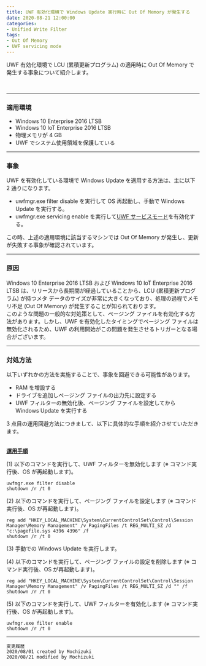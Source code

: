```yaml
---
title: UWF 有効化環境で Windows Update 実行時に Out Of Memory が発生する
date: 2020-08-21 12:00:00
categories:
- Unified Write Filter
tags:
- Out Of Memory
- UWF servicing mode
---
```

UWF 有効化環境で LCU (累積更新プログラム) の適用時に Out Of Memory で発生する事象について紹介します。
<!-- more -->
<br>

***
### 適用環境
- Windows 10 Enterprise 2016 LTSB
- Windows 10 IoT Enterprise 2016 LTSB
- 物理メモリが 4 GB
- UWF でシステム使用領域を保護している

---

### 事象
UWF を有効化している環境で Windows Update を適用する方法は、主に以下 2 通りになります。

- uwfmgr.exe filter disable を実行して OS 再起動し、手動で Windows Update を実行する。  
- uwfmgr.exe servicing enable を実行して[UWF サービスモード](https://docs.microsoft.com/ja-jp/windows-hardware/customize/enterprise/service-uwf-protected-devices)を有効化する。  

この時、上述の適用環境に該当するマシンでは Out Of Memory が発生し、更新が失敗する事象が確認されています。 

--- 

### 原因
Windows 10 Enterprise 2016 LTSB および Windows 10 IoT Enterprise 2016 LTSB は、リリースから長期間が経過していることから、LCU (累積更新プログラム) が持つメタ データのサイズが非常に大きくなっており、処理の過程でメモリ不足 (Out Of Memory) が発生することが知られております。  
このような問題の一般的な対処策として、ページング ファイルを有効化する方法があります。しかし、UWF を有効化したタイミングでページング ファイルは無効化されるため、UWF の利用開始がこの問題を発生させるトリガーとなる場合がございます。  

---

### 対処方法
以下いずれかの方法を実施することで、事象を回避できる可能性があります。  

- RAM を増設する
- ドライブを追加しページング ファイルの出力先に設定する
- UWF フィルターの無効化後、ページング ファイルを設定してから Windows Update を実行する

3 点目の運用回避方法につきまして、以下に具体的な手順を紹介させていただきます。  

</br>
<b><u>運用手順</u></b>

(1) 以下のコマンドを実行して、UWF フィルターを無効化します (※ コマンド実行後、OS が再起動します)。
```
uwfmgr.exe filter disable
shutdown /r /t 0
```

(2) 以下のコマンドを実行して、ページング ファイルを設定します (※ コマンド実行後、OS が再起動します)。
```
reg add "HKEY_LOCAL_MACHINE\System\CurrentControlSet\Control\Session Manager\Memory Management" /v PagingFiles /t REG_MULTI_SZ /d "c:\pagefile.sys 4396 4396" /f
shutdown /r /t 0
```

(3) 手動での Windows Update を実行します。

(4) 以下のコマンドを実行して、ページング ファイルの設定を削除します (※ コマンド実行後、OS が再起動します)。  
```
reg add "HKEY_LOCAL_MACHINE\System\CurrentControlSet\Control\Session Manager\Memory Management" /v PagingFiles /t REG_MULTI_SZ /d "" /f
shutdown /r /t 0
```

(5) 以下のコマンドを実行して、UWF フィルターを有効化します (※ コマンド実行後、OS が再起動します)。  
```
uwfmgr.exe filter enable
shutdown /r /t 0
```

***
`変更履歴`  
`2020/08/01 created by Mochizuki`  
`2020/08/21 modified by Mochizuki`  